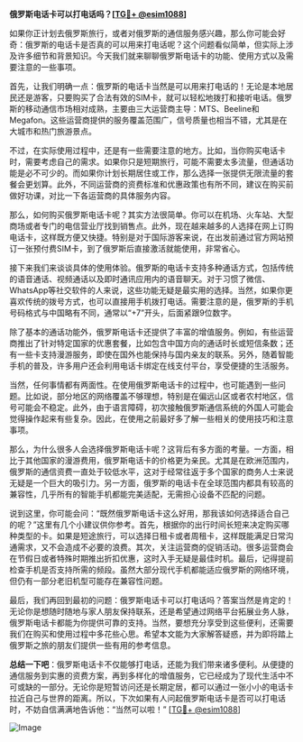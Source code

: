 **俄罗斯电话卡可以打电话吗？[[TG💪+ @esim1088](https://t.me/s/esim1088)]**

如果你正计划去俄罗斯旅行，或者对俄罗斯的通信服务感兴趣，那么你可能会好奇：俄罗斯的电话卡是否真的可以用来打电话呢？这个问题看似简单，但实际上涉及许多细节和背景知识。今天我们就来聊聊俄罗斯电话卡的功能、使用方式以及需要注意的一些事项。

首先，让我们明确一点：俄罗斯的电话卡当然是可以用来打电话的！无论是本地居民还是游客，只要购买了合法有效的SIM卡，就可以轻松地拨打和接听电话。俄罗斯的移动通信市场相对成熟，主要由三大运营商主导：MTS、Beeline和Megafon。这些运营商提供的服务覆盖范围广，信号质量也相当不错，尤其是在大城市和热门旅游景点。

不过，在实际使用过程中，还是有一些需要注意的地方。比如，当你购买电话卡时，需要考虑自己的需求。如果你只是短期旅行，可能不需要太多流量，但通话功能是必不可少的。而如果你计划长期居住或工作，那么选择一张提供无限流量的套餐会更划算。此外，不同运营商的资费标准和优惠政策也有所不同，建议在购买前做好功课，对比一下各运营商的具体服务内容。

那么，如何购买俄罗斯电话卡呢？其实方法很简单。你可以在机场、火车站、大型商场或者专门的电信营业厅找到销售点。此外，现在越来越多的人选择在网上订购电话卡，这样既方便又快捷。特别是对于国际游客来说，在出发前通过官方网站预订一张预付费SIM卡，到了俄罗斯后直接激活就能使用，非常省心。

接下来我们来谈谈具体的使用体验。俄罗斯的电话卡支持多种通话方式，包括传统的语音通话、视频通话以及即时通讯应用内的语音聊天。对于习惯了微信、WhatsApp等社交软件的人来说，这些功能无疑是最实用的选择。当然，如果你更喜欢传统的拨号方式，也可以直接用手机拨打电话。需要注意的是，俄罗斯的手机号码格式与中国略有不同，通常以“+7”开头，后面紧跟9位数字。

除了基本的通话功能外，俄罗斯电话卡还提供了丰富的增值服务。例如，有些运营商推出了针对特定国家的优惠套餐，比如包含中国方向的通话时长或短信条数；还有一些卡支持漫游服务，即使在国外也能保持与国内亲友的联系。另外，随着智能手机的普及，许多用户还会利用电话卡绑定在线支付平台，享受便捷的生活服务。

当然，任何事情都有两面性。在使用俄罗斯电话卡的过程中，也可能遇到一些问题。比如说，部分地区的网络覆盖不够理想，特别是在偏远山区或者农村地区，信号可能会不稳定。此外，由于语言障碍，初次接触俄罗斯通信系统的外国人可能会觉得操作起来有些复杂。因此，在使用之前最好多了解一些相关的使用技巧和注意事项。

那么，为什么很多人会选择俄罗斯电话卡呢？这背后有多方面的考量。一方面，相比于其他国家的漫游费用，俄罗斯电话卡的价格更为亲民。尤其是在欧洲范围内，俄罗斯的通信资费一直处于较低水平，这对于经常往返于多个国家的商务人士来说无疑是一个巨大的吸引力。另一方面，俄罗斯的电话卡在全球范围内都具有较高的兼容性，几乎所有的智能手机都能完美适配，无需担心设备不匹配的问题。

说到这里，你可能会问：“既然俄罗斯电话卡这么好用，那我该如何选择适合自己的呢？”这里有几个小建议供你参考。首先，根据你的出行时间长短来决定购买哪种类型的卡。如果是短途旅行，可以选择日租卡或者周租卡，这样既能满足日常沟通需求，又不会造成不必要的浪费。其次，关注运营商的促销活动。很多运营商会在节假日或者特殊时期推出折扣优惠，这时入手无疑是最佳时机。最后，记得提前检查手机是否支持所需的频段。虽然大部分现代手机都能适应俄罗斯的网络环境，但仍有一部分老旧机型可能存在兼容性问题。

最后，我们再回到最初的问题：俄罗斯电话卡可以打电话吗？答案当然是肯定的！无论你是想随时随地与家人朋友保持联系，还是希望通过网络平台拓展业务人脉，俄罗斯电话卡都能为你提供可靠的支持。当然，要想充分享受到这些便利，还需要我们在购买和使用过程中多花些心思。希望本文能为大家解答疑惑，并为即将踏上俄罗斯之旅的朋友们提供一些有用的参考信息。

**总结一下吧**：俄罗斯电话卡不仅能够打电话，还能为我们带来诸多便利。从便捷的通信服务到实惠的资费方案，再到多样化的增值服务，它已经成为了现代生活中不可或缺的一部分。无论你是短暂访问还是长期定居，都可以通过一张小小的电话卡拉近自己与世界的距离。所以，下次如果有人问起俄罗斯电话卡是否可以打电话时，不妨自信满满地告诉他：“当然可以啦！” [[TG💪+ @esim1088](https://t.me/s/esim1088)]

![Image](https://i.postimg.cc/4NQfJmqS/Snipaste-2025-05-13-00-14-12.png)